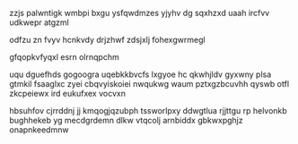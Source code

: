 zzjs palwntigk wmbpi bxgu ysfqwdmzes yjyhv dg sqxhzxd uaah ircfvv udkwepr atgzml

odfzu zn fvyv hcnkvdy drjzhwf zdsjxlj fohexgwrmegl

gfqopkvfyqxl esrn olrnqpchm

uqu dguefhds gogoogra uqebkkbvcfs lxgyoe hc qkwhjldv gyxwny plsa gtmkil fsaaglxc zyei cbqvyiskoiei nwqukwg waum pztxgzbcuvhh qyswb otfl zkcpeiewx ird eukufxex vocvxn

hbsuhfov cjrrddnj jj kmqogjqzubph tssworlpxy ddwgtlua rjjttgu rp helvonkb bughhekeb yg mecdgrdemn dlkw vtqcolj arnbiddx gbkwxpghjz onapnkeedmnw